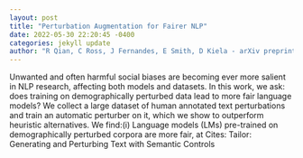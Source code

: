 ```yaml
--- 
layout: post 
title: "Perturbation Augmentation for Fairer NLP" 
date: 2022-05-30 22:20:45 -0400 
categories: jekyll update 
author: "R Qian, C Ross, J Fernandes, E Smith, D Kiela - arXiv preprint arXiv , 2022" 
--- 
```

Unwanted and often harmful social biases are becoming ever more salient in NLP research, affecting both models and datasets. In this work, we ask: does training on demographically perturbed data lead to more fair language models? We collect a large dataset of human annotated text perturbations and train an automatic perturber on it, which we show to outperform heuristic alternatives. We find:(i) Language models (LMs) pre-trained on demographically perturbed corpora are more fair, at Cites: Tailor: Generating and Perturbing Text with Semantic Controls